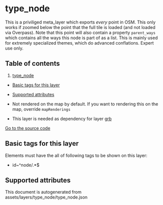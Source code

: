 type_node
===========





This is a priviliged meta_layer which exports _every_ point in OSM. This only works if zoomed below the point that the
full tile is loaded (and not loaded via Overpass). Note that this point will also contain a property `parent_ways` which
contains all the ways this node is part of as a list. This is mainly used for extremely specialized themes, which do
advanced conflations. Expert use only.

## Table of contents

1. [type_node](#type_node)

- [Basic tags for this layer](#basic-tags-for-this-layer)
- [Supported attributes](#supported-attributes)


- Not rendered on the map by default. If you want to rendering this on the map, override `mapRenderings`
- This layer is needed as dependency for layer [grb](#grb)

[Go to the source code](../assets/layers/type_node/type_node.json)



Basic tags for this layer
---------------------------



Elements must have the all of following tags to be shown on this layer:

- id~^node\/.*$

Supported attributes
----------------------



This document is autogenerated from assets/layers/type_node/type_node.json